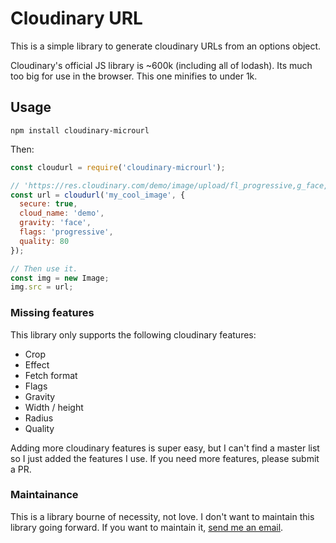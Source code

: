 # Cloudinary URL

This is a simple library to generate cloudinary URLs from an options object.

Cloudinary's official JS library is ~600k (including all of lodash). Its much
too big for use in the browser. This one minifies to under 1k.


## Usage

```
npm install cloudinary-microurl
```

Then:

```javascript
const cloudurl = require('cloudinary-microurl');

// 'https://res.cloudinary.com/demo/image/upload/fl_progressive,g_face,q_80/my_cool_image'
const url = cloudurl('my_cool_image', {
  secure: true,
  cloud_name: 'demo',
  gravity: 'face',
  flags: 'progressive',
  quality: 80
});

// Then use it.
const img = new Image;
img.src = url;
```


### Missing features

This library only supports the following cloudinary features:

- Crop
- Effect
- Fetch format
- Flags
- Gravity
- Width / height
- Radius
- Quality

Adding more cloudinary features is super easy, but I can't find a master list
so I just added the features I use. If you need more features, please submit a
PR.


### Maintainance

This is a library bourne of necessity, not love. I don't want to maintain this
library going forward. If you want to maintain it, [send me an
email](mailto:me@josephg.com).
